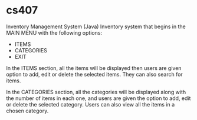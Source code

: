 # cs407
Inventory Management System (Java)
Inventory system that begins in the MAIN MENU with the following options: 
- ITEMS
- CATEGORIES
- EXIT

In the ITEMS section, all the items will be displayed then users are given option to add, edit or delete the 
selected items. They can also search for items.

In the CATEGORIES section, all the categories will be displayed along with the number of items in each one, and users are given the option to add, edit or delete the selected category. Users can also view all the items in a chosen category. 